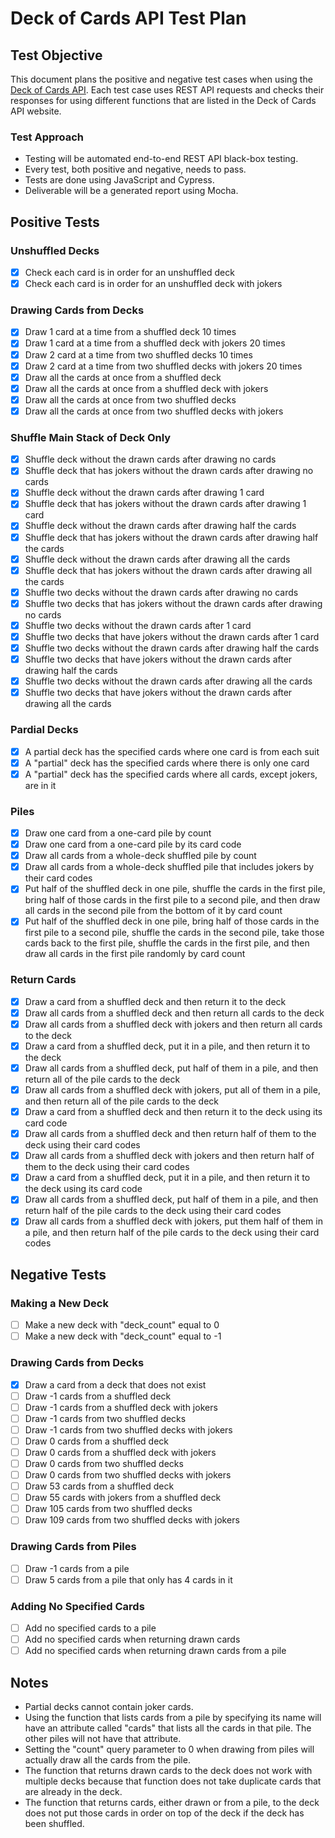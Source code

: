 # Deck of Cards API Test Plan

## Test Objective

This document plans the positive and negative test cases when using the [Deck of Cards API](https://www.deckofcardsapi.com/). Each test case uses REST API requests and checks their responses for using different functions that are listed in the Deck of Cards API website.

### Test Approach

- Testing will be automated end-to-end REST API black-box testing.
- Every test, both positive and negative, needs to pass.
- Tests are done using JavaScript and Cypress.
- Deliverable will be a generated report using Mocha.

## Positive Tests

### Unshuffled Decks

- [x] Check each card is in order for an unshuffled deck
- [x] Check each card is in order for an unshuffled deck with jokers

### Drawing Cards from Decks

- [x] Draw 1 card at a time from a shuffled deck 10 times
- [x] Draw 1 card at a time from a shuffled deck with jokers 20 times
- [x] Draw 2 card at a time from two shuffled decks 10 times
- [x] Draw 2 card at a time from two shuffled decks with jokers 20 times
- [x] Draw all the cards at once from a shuffled deck
- [x] Draw all the cards at once from a shuffled deck with jokers
- [x] Draw all the cards at once from two shuffled decks
- [x] Draw all the cards at once from two shuffled decks with jokers

### Shuffle Main Stack of Deck Only

- [x] Shuffle deck without the drawn cards after drawing no cards
- [x] Shuffle deck that has jokers without the drawn cards after drawing no cards
- [x] Shuffle deck without the drawn cards after drawing 1 card
- [x] Shuffle deck that has jokers without the drawn cards after drawing 1 card
- [x] Shuffle deck without the drawn cards after drawing half the cards
- [x] Shuffle deck that has jokers without the drawn cards after drawing half the cards
- [x] Shuffle deck without the drawn cards after drawing all the cards
- [x] Shuffle deck that has jokers without the drawn cards after drawing all the cards
- [x] Shuffle two decks without the drawn cards after drawing no cards
- [x] Shuffle two decks that has jokers without the drawn cards after drawing no cards
- [x] Shuffle two decks without the drawn cards after 1 card
- [x] Shuffle two decks that have jokers without the drawn cards after 1 card
- [x] Shuffle two decks without the drawn cards after drawing half the cards
- [x] Shuffle two decks that have jokers without the drawn cards after drawing half the cards
- [x] Shuffle two decks without the drawn cards after drawing all the cards
- [x] Shuffle two decks that have jokers without the drawn cards after drawing all the cards

### Pardial Decks

- [x] A partial deck has the specified cards where one card is from each suit
- [x] A "partial" deck has the specified cards where there is only one card
- [x] A "partial" deck has the specified cards where all cards, except jokers, are in it

### Piles

- [x] Draw one card from a one-card pile by count
- [x] Draw one card from a one-card pile by its card code
- [x] Draw all cards from a whole-deck shuffled pile by count
- [x] Draw all cards from a whole-deck shuffled pile that includes jokers by their card codes
- [x] Put half of the shuffled deck in one pile, shuffle the cards in the first pile, bring half of those cards in the first pile to a second pile, and then draw all cards in the second pile from the bottom of it by card count
- [x] Put half of the shuffled deck in one pile, bring half of those cards in the first pile to a second pile, shuffle the cards in the second pile, take those cards back to the first pile, shuffle the cards in the first pile, and then draw all cards in the first pile randomly by card count

### Return Cards

- [x] Draw a card from a shuffled deck and then return it to the deck
- [x] Draw all cards from a shuffled deck and then return all cards to the deck
- [x] Draw all cards from a shuffled deck with jokers and then return all cards to the deck
- [x] Draw a card from a shuffled deck, put it in a pile, and then return it to the deck
- [x] Draw all cards from a shuffled deck, put half of them in a pile, and then return all of the pile cards to the deck
- [x] Draw all cards from a shuffled deck with jokers, put all of them in a pile, and then return all of the pile cards to the deck
- [x] Draw a card from a shuffled deck and then return it to the deck using its card code
- [x] Draw all cards from a shuffled deck and then return half of them to the deck using their card codes
- [x] Draw all cards from a shuffled deck with jokers and then return half of them to the deck using their card codes
- [x] Draw a card from a shuffled deck, put it in a pile, and then return it to the deck using its card code
- [x] Draw all cards from a shuffled deck, put half of them in a pile, and then return half of the pile cards to the deck using their card codes
- [x] Draw all cards from a shuffled deck with jokers, put them half of them in a pile, and then return half of the pile cards to the deck using their card codes

## Negative Tests

### Making a New Deck

- [ ] Make a new deck with "deck_count" equal to 0
- [ ] Make a new deck with "deck_count" equal to -1

### Drawing Cards from Decks

- [x] Draw a card from a deck that does not exist
- [ ] Draw -1 cards from a shuffled deck
- [ ] Draw -1 cards from a shuffled deck with jokers
- [ ] Draw -1 cards from two shuffled decks
- [ ] Draw -1 cards from two shuffled decks with jokers
- [ ] Draw 0 cards from a shuffled deck
- [ ] Draw 0 cards from a shuffled deck with jokers
- [ ] Draw 0 cards from two shuffled decks
- [ ] Draw 0 cards from two shuffled decks with jokers
- [ ] Draw 53 cards from a shuffled deck
- [ ] Draw 55 cards with jokers from a shuffled deck
- [ ] Draw 105 cards from two shuffled decks
- [ ] Draw 109 cards from two shuffled decks with jokers

### Drawing Cards from Piles

- [ ] Draw -1 cards from a pile
- [ ] Draw 5 cards from a pile that only has 4 cards in it

### Adding No Specified Cards

- [ ] Add no specified cards to a pile
- [ ] Add no specified cards when returning drawn cards
- [ ] Add no specified cards when returning drawn cards from a pile

## Notes

- Partial decks cannot contain joker cards.
- Using the function that lists cards from a pile by specifying its name will have an attribute called "cards" that lists all the cards in that pile. The other piles will not have that attribute.
- Setting the "count" query parameter to 0 when drawing from piles will actually draw all the cards from the pile.
- The function that returns drawn cards to the deck does not work with multiple decks because that function does not take duplicate cards that are already in the deck.
- The function that returns cards, either drawn or from a pile, to the deck does not put those cards in order on top of the deck if the deck has been shuffled.
